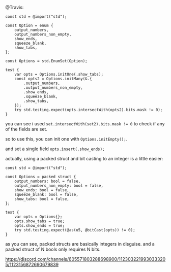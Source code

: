 @Travis:

```zig
const std = @import("std");

const Option = enum {
    output_numbers,
    output_numbers_non_empty,
    show_ends,
    squeeze_blank,
    show_tabs,
};

const Options = std.EnumSet(Option);

test {
    var opts = Options.initOne(.show_tabs);
    const opts2 = Options.initMany(&.{
        .output_numbers,
        .output_numbers_non_empty,
        .show_ends,
        .squeeze_blank,
        .show_tabs,
    });
    try std.testing.expect(opts.intersectWith(opts2).bits.mask != 0);
}
```

you can see i used `set.intersectWith(set2).bits.mask != 0` to check if any of the fields are set.

so to use this, you can init one with `Options.initEmpty();`.

and set a single field `opts.insert(.show_ends);`

actually, using a packed struct and bit casting to an integer is a little easier:

```zig
const std = @import("std");

const Options = packed struct {
    output_numbers: bool = false,
    output_numbers_non_empty: bool = false,
    show_ends: bool = false,
    squeeze_blank: bool = false,
    show_tabs: bool = false,
};

test {
    var opts = Options{};
    opts.show_tabs = true;
    opts.show_ends = true;
    try std.testing.expect(@as(u5, @bitCast(opts)) != 0);
}
```

as you can see, packed structs are basically integers in disguise. and a packed struct of N bools only requires N bits.

https://discord.com/channels/605571803288698900/1123032219930333205/1123156872690679839
